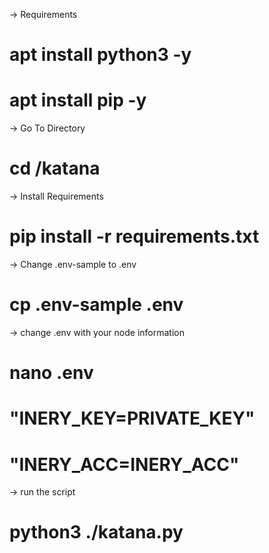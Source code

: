 -> Requirements 

# apt install python3 -y
# apt install pip -y

-> Go To Directory 

# cd /katana

-> Install Requirements 

# pip install -r requirements.txt 

-> Change .env-sample to .env 

# cp .env-sample .env 

-> change .env with your node information 

#  nano .env 

# "INERY_KEY=PRIVATE_KEY"  
# "INERY_ACC=INERY_ACC"

-> run the script 

# python3 ./katana.py
